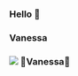 ### Hello 👋
### Vanessa
### <img src="https://img.shields.io/badge/GitHub-100000?style=for-the-badge&logo=github&logoColor=white"/> 👩Vanessa🏻
